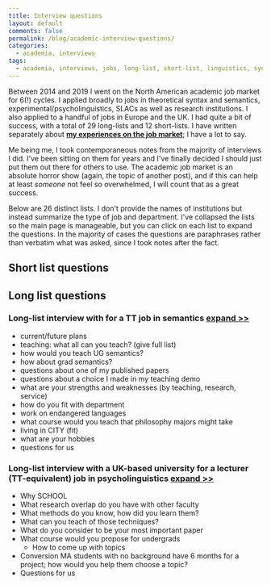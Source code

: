 ```yaml
---
title: Interview questions
layout: default
comments: false
permalink: /blog/academic-interview-questions/
categories:
  - academia, interviews
tags:
  - academia, interviews, jobs, long-list, short-list, linguistics, syntax, semantics
---
```


<script src="/js/zepto.min.js"></script>
<script>
Zepto(function($){
	$('a').each(function(i,dt){
		var that = $(this);

		if (that.text() != 'expand >>')
			return;
		
		// for anchors that have text 'expand >>':

		var par = that.closest('p');
		var desc = par.next();
		
		while (desc.last().next().length && !desc.last().next('h1,h2,h3').length) {
			desc.push(desc.last().next());
		}
	
		that
		.attr('href','#')
		.on('click', function() {
			desc.toggle();
			return false;
		});
		
		desc.toggle();
	});
});
</script>

Between 2014 and 2019 I went on the North American academic job market for 6(!) cycles. I applied broadly to jobs in theoretical syntax and semantics, experimental/psycholinguistics, SLACs as well as research institutions. I also applied to a handful of jobs in Europe and the UK. I had quite a bit of success, with a total of 29 long-lists and 12 short-lists. I have written separately about [**my experiences on the job market**](\my-academic-journey); I have a lot to say.

Me being me, I took contemporaneous notes from the majority of interviews I did. I've been sitting on them for years and I've finally decided I should just put them out there for others to use. The academic job market is an absolute horror show (again, the topic of another post), and if this can help at least *someone* not feel so overwhelmed, I will count that as a great success. 

Below are 26 distinct lists. I don't provide the names of institutions but instead summarize the type of job and department. I've collapsed the lists so the main page is manageable, but you can click on each list to expand the questions. In the majority of cases the questions are paraphrases rather than verbatim what was asked, since I took notes after the fact. 


Short list questions
--------------------



Long list questions
-------------------

### Long-list interview with for a TT job in semantics [**expand >>**]()

  - current/future plans
  - teaching: what all can you teach? (give full list)
  - how would you teach UG semantics?
  - how about grad semantics?
  - questions about one of my published papers
  - questions about a choice I made in my teaching demo
  - what are your strengths and weaknesses (by teaching, research, service)
  - how do you fit with department
  - work on endangered languages
  - what course would you teach that philosophy majors might take
  - living in CITY (fit)
  - what are your hobbies
  - questions for us


### Long-list interview with a UK-based university for a lecturer (TT-equivalent) job in psycholinguistics [**expand >>**]()

  - Why SCHOOL
  - What research overlap do you have with other faculty
  - What methods do you know, how did you learn them?
  - What can you teach of those techniques?
  - What do you consider to be your most important paper
  - What course would you propose for undergrads
    - How to come up with topics
  - Conversion MA students with no background have 6 months for a project; how would you help them choose a topic? 
  - Questions for us

